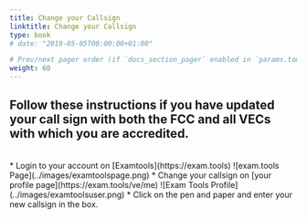 ```yaml
---
title: Change your Callsign
linktitle: Change your Callsign
type: book
# date: "2019-05-05T00:00:00+01:00"

# Prev/next pager order (if `docs_section_pager` enabled in `params.toml`)
weight: 60
---
```

## Follow these instructions if you have updated your call sign with both the FCC and all VECs with which you are accredited.

<br />
* Login to your account on [Examtools](https://exam.tools)
![exam.tools Page](../images/examtoolspage.png)
* Change your callsign on [your profile page](https://exam.tools/ve/me)
![Exam Tools Profile](../images/examtoolsuser.png)
* Click on the pen and paper and enter your new callsign in the box.
    
